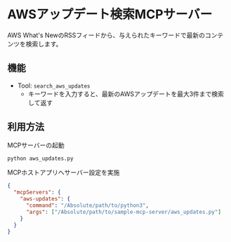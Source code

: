 # AWSアップデート検索MCPサーバー

AWS What's NewのRSSフィードから、与えられたキーワードで最新のコンテンツを検索します。

## 機能

- Tool: `search_aws_updates`
  - キーワードを入力すると、最新のAWSアップデートを最大3件まで検索して返す

## 利用方法

MCPサーバーの起動

```zsh
python aws_updates.py
```

MCPホストアプリへサーバー設定を実施

```json
{
  "mcpServers": {
    "aws-updates": {
      "command": "/Absolute/path/to/python3",
      "args": ["/Absolute/path/to/sample-mcp-server/aws_updates.py"]
    }
  }
}
```